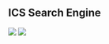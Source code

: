 ICS Search Engine
-----------
[![][travis img]][travis]
[![][coverage img]][coverage]

[travis]:https://travis-ci.org/vivekpn/ICS_Search_Engine/builds
[travis img]:https://api.travis-ci.org/vivekpn/ICS_Search_Engine.png
[coverage]:http://codecov.io/github/vivekpn/ICS_Search_Engine?branch=master
[coverage img]:http://codecov.io/github/vivekpn/ICS_Search_Engine/coverage.svg?branch=master